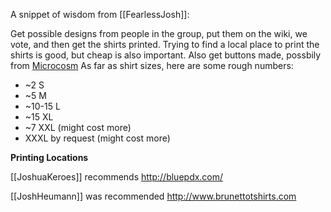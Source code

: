 A snippet of wisdom from [[FearlessJosh]]:

Get possible designs from people in the group, put them on the wiki, we vote, and then get the shirts printed.  Trying to find a local place to print the shirts is good, but cheap is also important.  Also get buttons made, possbily from [Microcosm](http://www.microcosmpublishing.com/manufacturing/buttons/)  As far as shirt sizes, here are some rough numbers:

  * ~2 S
  * ~5 M
  * ~10-15 L
  * ~15 XL
  * ~7 XXL (might cost more)
  * XXXL by request (might cost more)

**Printing Locations**

[[JoshuaKeroes]] recommends http://bluepdx.com/

[[JoshHeumann]] was recommended http://www.brunettotshirts.com
